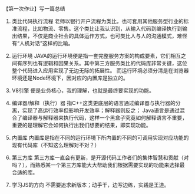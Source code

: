 ﻿【第一次作业】写一篇总结

1. 类比代码执行流程
老师以银行开户流程为类比，也可套用其他服务型行业的标准流程，比如物流、零售。这个类比让我认识到，从输入代码到编译执行到输出结果，不仅是商业社会的具体运作方式，也可类比人与人的沟通模式，难怪有“人机对话”这样的比喻。

2. 运行环境
JAVA的运行环境便是指一套完整服务方案的构成要素，它们相互之间有序列也有逻辑和因果关系。其中第三方服务类比的代码库非常关键，这位整个代码进入应用实现了无边无际的拓展性。
而运行环境必须分清是在浏览器环境还是Node环境下，因对应的内置库是独立的。

3. V8引擎
便是业务核心，我的理解，也就是最终要实现的功能。

4. 编译器/解释（执行）器 
指C++这类更底层的语言通过编译器与执行器的分离，实现了高运行效率但影响开发效率；解释器则反之；
Java语言是通过混合了编译器与解释器来执行代码，这样一个黑盒子究竟如何解释语言不重要，重要的是理解它会如何执行出我们想要的结果，即实现功能。

5. 内置库
内置库是指在不同的运行环境下所内置的不同的可调用实现对应功能的现有代码库（不知这么理解对不对？）

6. 第三方库
第三方库一直会有更新，是开源代码工作者们的集体智慧和贡献（对吗？），而熟悉某一个第三方库能大大帮助我们根据需要实现的功能来选择最合适的库。

7. 学习JS的方向
不需要追求新版本；动手干，边写边练，实践是王道。